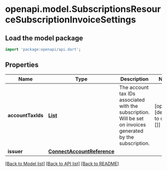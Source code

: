 # openapi.model.SubscriptionsResourceSubscriptionInvoiceSettings

## Load the model package
```dart
import 'package:openapi/api.dart';
```

## Properties
Name | Type | Description | Notes
------------ | ------------- | ------------- | -------------
**accountTaxIds** | [**List<InvoiceAccountTaxIdsInner>**](InvoiceAccountTaxIdsInner.md) | The account tax IDs associated with the subscription. Will be set on invoices generated by the subscription. | [optional] [default to const []]
**issuer** | [**ConnectAccountReference**](ConnectAccountReference.md) |  | 

[[Back to Model list]](../README.md#documentation-for-models) [[Back to API list]](../README.md#documentation-for-api-endpoints) [[Back to README]](../README.md)


